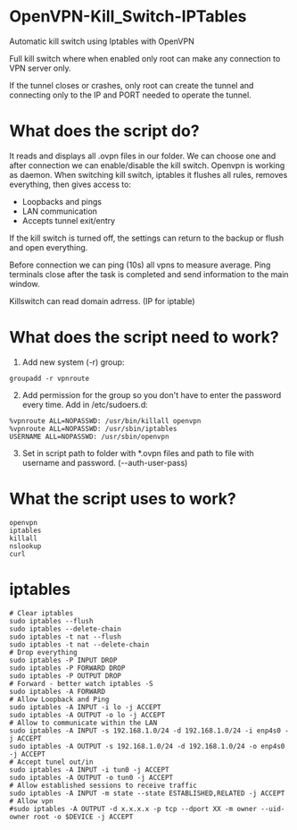 # OpenVPN-Kill_Switch-IPTables
Automatic kill switch using Iptables with OpenVPN

Full kill switch where when enabled only root can make any connection to VPN server only.

If the tunnel closes or crashes, only root can create the tunnel and connecting only to the IP and PORT needed to operate the tunnel.

# What does the script do?

It reads and displays all .ovpn files in our folder. We can choose one and after connection we can enable/disable the kill switch. Openvpn is working as daemon. When switching kill switch, iptables it flushes all rules, removes everything, then gives access to:
- Loopbacks and pings
- LAN communication
- Accepts tunnel exit/entry

If the kill switch is turned off, the settings can return to the backup or flush and open everything.

Before connection we can ping (10s) all vpns to measure average.
Ping terminals close after the task is completed and send information to the main window.

Killswitch can read domain adrress. (IP for iptable)

# What does the script need to work?

1. Add new system (-r) group:
```
groupadd -r vpnroute       
```
2. Add permission for the group so you don't have to enter the password every time.
Add in /etc/sudoers.d:
```
%vpnroute ALL=NOPASSWD: /usr/bin/killall openvpn
%vpnroute ALL=NOPASSWD: /usr/sbin/iptables
USERNAME ALL=NOPASSWD: /usr/sbin/openvpn
```
3. Set in script path to folder with *.ovpn files and path to file with username and password. 
(--auth-user-pass)


# What the script uses to work?
```
openvpn 
iptables
killall
nslookup
curl
```
# iptables
    # Clear iptables
    sudo iptables --flush
    sudo iptables --delete-chain
    sudo iptables -t nat --flush
    sudo iptables -t nat --delete-chain
    # Drop everything
    sudo iptables -P INPUT DROP
    sudo iptables -P FORWARD DROP
    sudo iptables -P OUTPUT DROP
    # Forward - better watch iptables -S
    sudo iptables -A FORWARD
    # Allow Loopback and Ping
    sudo iptables -A INPUT -i lo -j ACCEPT
    sudo iptables -A OUTPUT -o lo -j ACCEPT
    # Allow to communicate within the LAN
    sudo iptables -A INPUT -s 192.168.1.0/24 -d 192.168.1.0/24 -i enp4s0 -j ACCEPT
    sudo iptables -A OUTPUT -s 192.168.1.0/24 -d 192.168.1.0/24 -o enp4s0 -j ACCEPT
    # Accept tunel out/in
    sudo iptables -A INPUT -i tun0 -j ACCEPT 
    sudo iptables -A OUTPUT -o tun0 -j ACCEPT 
    # Allow established sessions to receive traffic
    sudo iptables -A INPUT -m state --state ESTABLISHED,RELATED -j ACCEPT
    # Allow vpn
    #sudo iptables -A OUTPUT -d x.x.x.x -p tcp --dport XX -m owner --uid-owner root -o $DEVICE -j ACCEPT



